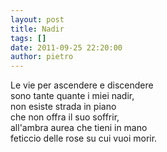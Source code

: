 ```yaml
---
layout: post
title: Nadir
tags: []
date: 2011-09-25 22:20:00
author: pietro
---
```

Le vie per ascendere e discendere<br/>sono tante quante i miei nadir,<br/>non esiste strada in piano<br/>che non offra il suo soffrir,<br/>all'ambra aurea che tieni in mano<br/>feticcio delle rose su cui vuoi morir.
